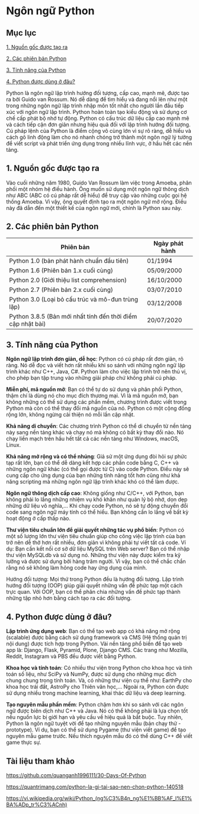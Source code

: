 # Ngôn ngữ Python

## Mục lục

[1. Nguồn gốc được tạo ra](https://github.com/quanganh1996111/30days-python#1-ngu%E1%BB%93n-g%E1%BB%91c-%C4%91%C6%B0%E1%BB%A3c-t%E1%BA%A1o-ra)

[2. Các phiên bản Python](https://github.com/quanganh1996111/30days-python#2-c%C3%A1c-phi%C3%AAn-b%E1%BA%A3n-python)

[3. Tính năng của Python](https://github.com/quanganh1996111/30days-python#3-t%C3%ADnh-n%C4%83ng-c%E1%BB%A7a-python)

[4. Python được dùng ở đâu?](https://github.com/quanganh1996111/30days-python#4-python-%C4%91%C6%B0%E1%BB%A3c-d%C3%B9ng-%E1%BB%9F-%C4%91%C3%A2u)

Python là ngôn ngữ lập trình hướng đối tượng, cấp cao, mạnh mẽ, được tạo ra bởi Guido van Rossum. Nó dễ dàng để tìm hiểu và đang nổi lên như một trong những ngôn ngữ lập trình nhập môn tốt nhất cho người lần đầu tiếp xúc với ngôn ngữ lập trình. Python hoàn toàn tạo kiểu động và sử dụng cơ chế cấp phát bộ nhớ tự động. Python có cấu trúc dữ liệu cấp cao mạnh mẽ và cách tiếp cận đơn giản nhưng hiệu quả đối với lập trình hướng đối tượng. Cú pháp lệnh của Python là điểm cộng vô cùng lớn vì sự rõ ràng, dễ hiểu và cách gõ linh động làm cho nó nhanh chóng trở thành một ngôn ngữ lý tưởng để viết script và phát triển ứng dụng trong nhiều lĩnh vực, ở hầu hết các nền tảng.

## 1. Nguồn gốc được tạo ra

Vào cuối những năm 1980, Guido Van Rossum làm việc trong Amoeba, phân phối một nhóm hệ điều hành. Ông muốn sử dụng một ngôn ngữ thông dịch như ABC (ABC có cú pháp rất dễ hiểu) để truy cập vào những cuộc gọi hệ thống Amoeba. Vì vậy, ông quyết định tạo ra một ngôn ngữ mở rộng. Điều này đã dẫn đến một thiết kế của ngôn ngữ mới, chính là Python sau này.

## 2. Các phiên bản Python

|Phiên bản|Ngày phát hành|
|---------|--------------|
|Python 1.0 (bản phát hành chuẩn đầu tiên) | 01/1994|
|Python 1.6 (Phiên bản 1.x cuối cùng)| 05/09/2000 |
|Python 2.0 (Giới thiệu list comprehension)|16/10/2000|
|Python 2.7 (Phiên bản 2.x cuối cùng)|03/07/2010|
|Python 3.0 (Loại bỏ cấu trúc và mô-đun trùng lặp)|03/12/2008|
|Python 3.8.5 (Bản mới nhất tính đến thời điểm cập nhật bài)|20/07/2020|

## 3. Tính năng của Python

**Ngôn ngữ lập trình đơn giản, dễ học**: Python có cú pháp rất đơn giản, rõ ràng. Nó dễ đọc và viết hơn rất nhiều khi so sánh với những ngôn ngữ lập trình khác như C++, Java, C#. Python làm cho việc lập trình trở nên thú vị, cho phép bạn tập trung vào những giải pháp chứ không phải cú pháp.

**Miễn phí, mã nguồn mở**: Bạn có thể tự do sử dụng và phân phối Python, thậm chí là dùng nó cho mục đích thương mại. Vì là mã nguồn mở, bạn không những có thể sử dụng các phần mềm, chương trình được viết trong Python mà còn có thể thay đổi mã nguồn của nó. Python có một cộng đồng rộng lớn, không ngừng cải thiện nó mỗi lần cập nhật.

**Khả năng di chuyển**: Các chương trình Python có thể di chuyển từ nền tảng này sang nền tảng khác và chạy nó mà không có bất kỳ thay đổi nào. Nó chạy liền mạch trên hầu hết tất cả các nền tảng như Windows, macOS, Linux.

**Khả năng mở rộng và có thể nhúng**: Giả sử một ứng dụng đòi hỏi sự phức tạp rất lớn, bạn có thể dễ dàng kết hợp các phần code bằng C, C++ và những ngôn ngữ khác (có thể gọi được từ C) vào code Python. Điều này sẽ cung cấp cho ứng dụng của bạn những tính năng tốt hơn cũng như khả năng scripting mà những ngôn ngữ lập trình khác khó có thể làm được.

**Ngôn ngữ thông dịch cấp cao**: Không giống như C/C++, với Python, bạn không phải lo lắng những nhiệm vụ khó khăn như quản lý bộ nhớ, dọn dẹp những dữ liệu vô nghĩa,... Khi chạy code Python, nó sẽ tự động chuyển đổi code sang ngôn ngữ máy tính có thể hiểu. Bạn không cần lo lắng về bất kỳ hoạt động ở cấp thấp nào.

**Thư viện tiêu chuẩn lớn để giải quyết những tác vụ phổ biến**: Python có một số lượng lớn thư viện tiêu chuẩn giúp cho công việc lập trình của bạn trở nên dễ thở hơn rất nhiều, đơn giản vì không phải tự viết tất cả code. Ví dụ: Bạn cần kết nối cơ sở dữ liệu MySQL trên Web server? Bạn có thể nhập thư viện MySQLdb và sử dụng nó. Những thư viện này được kiểm tra kỹ lưỡng và được sử dụng bởi hàng trăm người. Vì vậy, bạn có thể chắc chắn rằng nó sẽ không làm hỏng code hay ứng dụng của mình.

Hướng đối tượng: Mọi thứ trong Python đều là hướng đối tượng. Lập trình hướng đối tượng (OOP) giúp giải quyết những vấn đề phức tạp một cách trực quan. Với OOP, bạn có thể phân chia những vấn đề phức tạp thành những tập nhỏ hơn bằng cách tạo ra các đối tượng.

## 4. Python được dùng ở đâu?

**Lập trình ứng dụng web**: Bạn có thể tạo web app có khả năng mở rộng (scalable) được bằng cách sử dụng framework và CMS (Hệ thống quản trị nội dung) được tích hợp trong Python. Vài nền tảng phổ biến để tạo web app là: Django, Flask, Pyramid, Plone, Django CMS. Các trang như Mozilla, Reddit, Instagram và PBS đều được viết bằng Python.

**Khoa học và tính toán**: Có nhiều thư viện trong Python cho khoa học và tính toán số liệu, như SciPy và NumPy, được sử dụng cho những mục đích chung chung trong tính toán. Và, có những thư viện cụ thể như: EarthPy cho khoa học trái đất, AstroPy cho Thiên văn học,... Ngoài ra, Python còn được sử dụng nhiều trong machine learning, khai thác dữ liệu và deep learning.

**Tạo nguyên mẫu phần mềm**: Python chậm hơn khi so sánh với các ngôn ngữ được biên dịch như C++ và Java. Nó có thể không phải là lựa chọn tốt nếu nguồn lực bị giới hạn và yêu cầu về hiệu quả là bắt buộc. Tuy nhiên, Python là ngôn ngữ tuyệt vời để tạo những nguyên mẫu (bản chạy thử - prototype). Ví dụ, bạn có thể sử dụng Pygame (thư viện viết game) để tạo nguyên mẫu game trước. Nếu thích nguyên mẫu đó có thể dùng C++ để viết game thực sự.

## Tài liệu tham khảo

https://github.com/quanganh1996111/30-Days-Of-Python

https://quantrimang.com/python-la-gi-tai-sao-nen-chon-python-140518

https://vi.wikipedia.org/wiki/Python_(ng%C3%B4n_ng%E1%BB%AF_l%E1%BA%ADp_tr%C3%ACnh)